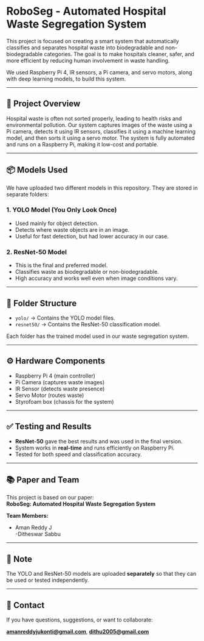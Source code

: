 # RoboSeg - Automated Hospital Waste Segregation System

This project is focused on creating a smart system that automatically classifies and separates hospital waste into biodegradable and non-biodegradable categories. The goal is to make hospitals cleaner, safer, and more efficient by reducing human involvement in waste handling.

We used Raspberry Pi 4, IR sensors, a Pi camera, and servo motors, along with deep learning models, to build this system.

---

## 🧠 Project Overview

Hospital waste is often not sorted properly, leading to health risks and environmental pollution. Our system captures images of the waste using a Pi camera, detects it using IR sensors, classifies it using a machine learning model, and then sorts it using a servo motor. The system is fully automated and runs on a Raspberry Pi, making it low-cost and portable.

---

## 📦 Models Used

We have uploaded two different models in this repository. They are stored in separate folders:

### 1. YOLO Model (You Only Look Once)

- Used mainly for object detection.
- Detects where waste objects are in an image.
- Useful for fast detection, but had lower accuracy in our case.

### 2. ResNet-50 Model

- This is the final and preferred model.
- Classifies waste as biodegradable or non-biodegradable.
- High accuracy and works well even when image conditions vary.

---

## 📁 Folder Structure

- `yolo/` → Contains the YOLO model files.
- `resnet50/` → Contains the ResNet-50 classification model.

Each folder has the trained model used in our waste segregation system.

---

## ⚙️ Hardware Components

- Raspberry Pi 4 (main controller)
- Pi Camera (captures waste images)
- IR Sensor (detects waste presence)
- Servo Motor (routes waste)
- Styrofoam box (chassis for the system)

---

## ✅ Testing and Results

- **ResNet-50** gave the best results and was used in the final version.
- System works in **real-time** and runs efficiently on Raspberry Pi.
- Tested for both speed and classification accuracy.

---

## 📚 Paper and Team

This project is based on our paper:  
**RoboSeg: Automated Hospital Waste Segregation System**

**Team Members:**
- Aman Reddy J  
-Ditheswar Sabbu
---

## 📌 Note

The YOLO and ResNet-50 models are uploaded **separately** so that they can be used or tested independently.

---

## 📧 Contact

If you have questions, suggestions, or want to collaborate:

**amanreddyjukonti@gmail.com**,
**dithu2005@gmail.com**
